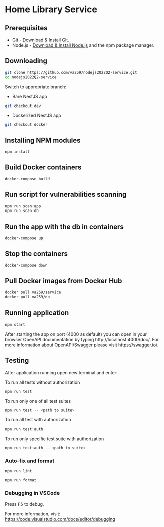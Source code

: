 # Home Library Service

## Prerequisites

- Git - [Download & Install Git](https://git-scm.com/downloads).
- Node.js - [Download & Install Node.js](https://nodejs.org/en/download/) and the npm package manager.

## Downloading

```sh
git clone https://github.com/va259/nodejs2022Q2-service.git
cd nodejs2022Q2-service
```

Switch to appropriate branch:

- Bare NestJS app

```sh
git checkout dev
```

- Dockerized NestJS app

```sh
git checkout docker
```

## Installing NPM modules

```sh
npm install
```

## Build Docker containers

```sh
docker-compose build
```

## Run script for vulnerabilities scanning

```sh
npm run scan:app
npm run scan:db
```

## Run the app with the db in containers

```sh
docker-compose up
```

## Stop the containers

```sh
docker-compose down
```

## Pull Docker images from Docker Hub

```sh
docker pull va259/service
docker pull va259/db
```

## Running application

```sh
npm start
```

After starting the app on port (4000 as default) you can open
in your browser OpenAPI documentation by typing http://localhost:4000/doc/.
For more information about OpenAPI/Swagger please visit https://swagger.io/.

## Testing

After application running open new terminal and enter:

To run all tests without authorization

```sh
npm run test
```

To run only one of all test suites

```sh
npm run test -- <path to suite>
```

To run all test with authorization

```sh
npm run test:auth
```

To run only specific test suite with authorization

```sh
npm run test:auth -- <path to suite>
```

### Auto-fix and format

```sh
npm run lint
```

```sh
npm run format
```

### Debugging in VSCode

Press <kbd>F5</kbd> to debug.

For more information, visit: https://code.visualstudio.com/docs/editor/debugging
